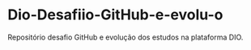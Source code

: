 # Dio-Desafiio-GitHub-e-evolu-o
Repositório desafio GitHub e evolução dos estudos na plataforma DIO.

